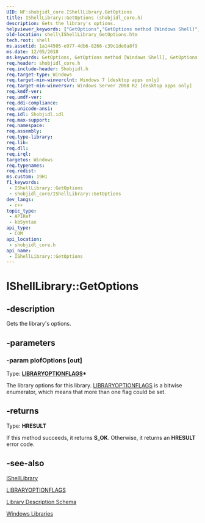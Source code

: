 ```yaml
---
UID: NF:shobjidl_core.IShellLibrary.GetOptions
title: IShellLibrary::GetOptions (shobjidl_core.h)
description: Gets the library's options.
helpviewer_keywords: ["GetOptions","GetOptions method [Windows Shell]","GetOptions method [Windows Shell]","IShellLibrary interface","IShellLibrary interface [Windows Shell]","GetOptions method","IShellLibrary.GetOptions","IShellLibrary::GetOptions","_shell_IShellLibrary_GetOptions","shell.IShellLibrary_GetOptions","shobjidl_core/IShellLibrary::GetOptions"]
old-location: shell\IShellLibrary_GetOptions.htm
tech.root: shell
ms.assetid: 1a144505-e977-4db6-8266-c39c1de8a8f9
ms.date: 12/05/2018
ms.keywords: GetOptions, GetOptions method [Windows Shell], GetOptions method [Windows Shell],IShellLibrary interface, IShellLibrary interface [Windows Shell],GetOptions method, IShellLibrary.GetOptions, IShellLibrary::GetOptions, _shell_IShellLibrary_GetOptions, shell.IShellLibrary_GetOptions, shobjidl_core/IShellLibrary::GetOptions
req.header: shobjidl_core.h
req.include-header: Shobjidl.h
req.target-type: Windows
req.target-min-winverclnt: Windows 7 [desktop apps only]
req.target-min-winversvr: Windows Server 2008 R2 [desktop apps only]
req.kmdf-ver: 
req.umdf-ver: 
req.ddi-compliance: 
req.unicode-ansi: 
req.idl: Shobjidl.idl
req.max-support: 
req.namespace: 
req.assembly: 
req.type-library: 
req.lib: 
req.dll: 
req.irql: 
targetos: Windows
req.typenames: 
req.redist: 
ms.custom: 19H1
f1_keywords:
 - IShellLibrary::GetOptions
 - shobjidl_core/IShellLibrary::GetOptions
dev_langs:
 - c++
topic_type:
 - APIRef
 - kbSyntax
api_type:
 - COM
api_location:
 - shobjidl_core.h
api_name:
 - IShellLibrary::GetOptions
---
```


# IShellLibrary::GetOptions


## -description

Gets the library's options.

## -parameters

### -param plofOptions [out]

Type: <b><a href="/windows/desktop/api/shobjidl_core/ne-shobjidl_core-libraryoptionflags">LIBRARYOPTIONFLAGS</a>*</b>

The library options for this library. <a href="/windows/desktop/api/shobjidl_core/ne-shobjidl_core-libraryoptionflags">LIBRARYOPTIONFLAGS</a> is a bitwise enumerator, which means that more than one flag could be set.

## -returns

Type: <b>HRESULT</b>

If this method succeeds, it returns <b xmlns:loc="http://microsoft.com/wdcml/l10n">S_OK</b>. Otherwise, it returns an <b xmlns:loc="http://microsoft.com/wdcml/l10n">HRESULT</b> error code.

## -see-also

<a href="/windows/desktop/api/shobjidl_core/nn-shobjidl_core-ishelllibrary">IShellLibrary</a>



<a href="/windows/desktop/api/shobjidl_core/ne-shobjidl_core-libraryoptionflags">LIBRARYOPTIONFLAGS</a>



<a href="/windows/desktop/shell/library-schema-entry">Library Description Schema</a>



<a href="/previous-versions/windows/desktop/legacy/dd758096(v=vs.85)">Windows Libraries</a>

